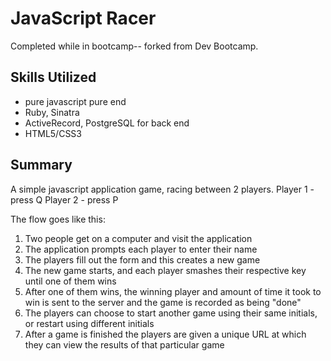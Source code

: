 # JavaScript Racer
Completed while in bootcamp-- forked from Dev Bootcamp.

## Skills Utilized
- pure javascript pure end
- Ruby, Sinatra
- ActiveRecord, PostgreSQL for back end
- HTML5/CSS3

## Summary
A simple javascript application game, racing between 2 players.
Player 1 - press Q
Player 2 - press P

The flow goes like this:

1. Two people get on a computer and visit the application
2. The application prompts each player to enter their name
3. The players fill out the form and this creates a new game
4. The new game starts, and each player smashes their respective key until one
   of them wins
5. After one of them wins, the winning player and amount of time it took to win is sent to the server and the game is recorded as being "done"
6. The players can choose to start another game using their same initials, or
   restart using different initials
7. After a game is finished the players are given a unique URL at which they
   can view the results of that particular game
